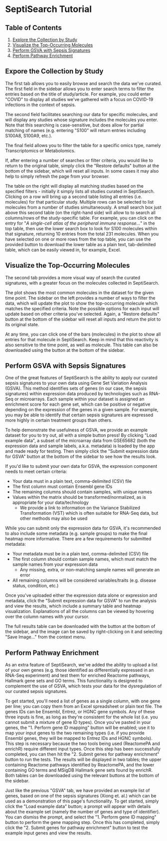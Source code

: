 
# SeptiSearch Tutorial

## Table of Contents

1. [Explore the Collection by Study](#explore-the-collection-by-study)
2. [Visualize the Top-Occurring Molecules](#visualize-the-top-occurring-molecules)
3. [Perform GSVA with Sepsis Signatures](#perform-gsva-with-sepsis-signatures)
4. [Perform Pathway Enrichment](#perform-pathway-enrichment)


## Expore the Collection by Study

The first tab allows you to easily browse and search the data we've curated. The
first field in the sidebar allows you to enter search terms to filter the 
entries based on the title of study/article. For example, you could enter 
"COVID" to display all studies we've gathered with a focus on COVID-19 
infections in the context of sepsis.  

The second field facilitates searching our data for specific molecules, and will
display any studies whose signature includes the molecules you enter. Note that
this searching is case-sensitive, but does allow for partial matching of names 
(e.g. entering "S100" will return entries including S100A8, S100A9, etc.).  

The final field allows you to filter the table for a specific omics type, namely
Transcriptomics or Metabolomics.  

If, after entering a number of searches or filter criteria, you would like to
return to the original table, simply click the "Restore defaults" button at the 
bottom of the sidebar, which will reset all inputs. In some cases it may also
help to simply refresh the page from your browser.  

The table on the right will display all matching studies based on the specified
filters - initially it simply lists all studies curated in SeptiSearch. Clicking
on a row will bring up a second table listing all entries (i.e. molecules) for
that particular study. Multiple rows can be selected to list molecules from a
number of studies simultaneously. A small search box just above this second
table (on the right-hand side) will allow to to search all columns/rows of the
study-specific table. For example, you can click on the entry for "*A
single-cell atlas of the peripheral immune response...*" in the top table, then
use the lower search box to look for S100 molecules within that signature,
returning 10 entries from the total 231 molecules. When you have selected on one
or more rows from the top table, you can use the provided button to download the
lower table as a plain text, tab-delimited table, which can be easily viewed in,
for example, Excel.


## Visualize the Top-Occurring Molecules

The second tab provides a more visual way of search the curated signatures, with
a greater focus on the molecules collected in SeptiSearch.  

The plot shows the most common molecules in the dataset for the given time
point. The sidebar on the left provides a number of ways to filter the data,
which will update the plot to show the top-occurring molecule which matches the
specified criteria. Note the possible options for each input will update based
on other criteria you've selected. Again, a "Restore defaults" button at the
bottom of the sidebar will reset all inputs and return the plot to its original
state.

At any time, you can click one of the bars (molecules) in the plot to show all
entries for that molecule in SeptiSearch. Keep in mind that this reactivity is
also sensitive to the time point, as well as molecule. This table can also be
downloaded using the button at the bottom of the sidebar.


## Perform GSVA with Sepsis Signatures

One of the great features of SeptiSearch is the ability to apply our curated
sepsis signatures to your own data using Gene Set Variation Analysis (GSVA).
This method identifies sets of genes (in our case, the sepsis signatures) within
expression data produced by technologies such as RNA-Seq or microarrays. Each
sample within your dataset is assigned an enrichment score for each gene set,
which can be positive or negative depending on the expression of the genes in a
given sample. For example, you may be able to identify that certain sepsis
signatures are expressed more highly in certain treatment groups than others.

To help demonstrate the usefulness of GSVA, we provide an example dataset for
you to try out, all with a simple button press! By clicking "Load example data",
a subset of the microarray data from GSE65682 (both the expression data and
sample labels, a.k.a. metadata) is loaded by the app and made ready for testing.
Then simply click the "Submit expression data for GSVA" button at the bottom of
the sidebar to see how the results look.

If you'd like to submit your own data for GSVA, the expression component needs
to meet certain criteria:

- Your data must in a plain text, comma-delimited (CSV) file
- The first column must contain Ensembl gene IDs
- The remaining columns should contain samples, with unique names
- Values within the matrix should be transformed/normalized, as is appropriate
for your data/technology
	- We provide a link to information on the Variance
	Stabilized Transformation (VST) which is often suitable for RNA-Seq data, but
	other methods may also be used

While you can submit only the expression data for GSVA, it's recommended to also
include some metadata (e.g. sample groups) to make the final heatmap more
informative. There are a few requirements for submitted metadata:

- Your metadata must be in a plain text, comma-delimited (CSV) file
- The first column should contain sample names, which must match the sample
names from your expression data
	- Any missing, extra, or non-matching sample names will generate an error
- All remaining columns will be considered variables/traits (e.g. disease 
status, condition, etc.)

Once you've uploaded either the expression data alone or expression and
metadata, click the "Submit expression data for GSVA" to run the analysis and
view the results, which include a summary table and heatmap visualization.
Explanations of all the columns can be viewed by hovering over the column names
with your cursor.

The full results table can be downloaded with the button at the bottom of the
sidebar, and the image can be saved by right-clicking on it and selecting "Save
Image..." from the context menu.


## Perform Pathway Enrichment

As an extra feature of SeptiSearch, we've added the ability to upload a list of
your own genes (e.g. those identified as differentially expressed in an RNA-Seq
experiment) and test them for enriched Reactome pathways, Hallmark gene sets and
GO terms. This functionality is designed to complement the use of GSVA, which
tests your data for the dysregulation of our curated sepsis signatures.

To get started, you'll need a list of genes as a single column, with one gene
per line; you can copy them from an Excel spreadsheet or plain text file. The
genes IDs can be Ensembl, Entrez, or HGNC gene symbols. Any of these three
inputs is fine, as long as they're consistent for the whole list (i.e. you
cannot submit a mixture of gene ID types). Once you've pasted in your genes, the
"1. Perform gene ID mapping" button will be enabled; use it to map your input
genes to the two remaining types (i.e. if you provide Ensembl genes, they will
be mapped to Entrez IDs and HGNC symbols). This step is necessary because the
two tools being used (ReactomePA and enrichR) require different input types.
Once this step has been successfully completed, you can then hit the "2. Submit
genes for pathway enrichment" button to run the tests.  The results will be
displayed in two tables; the upper containing Reactome pathways identified by
ReactomePA, and the lower containing GO terms and MSigDB Hallmark gene sets
found by enrichR. Both tables can be downloaded using the relevant buttons at
the bottom of the sidebar.

Just like the previous "GSVA" tab, we have provided an example list of genes,
based on one of the sepsis signatures (Xiong et. al.) which can be used as a
demonstration of this page's functionality. To get started, simply click the
"Load example data" button; a prompt will appear with details about the example
set (namely the number of genes and type of identifier). You can dismiss the
prompt, and select the "1. Perform gene ID mapping" button to perform the gene
mapping step. Once this has completed, simply click the "2. Submit genes for
pathway enrichment" button to test the example input genes and view the results.

